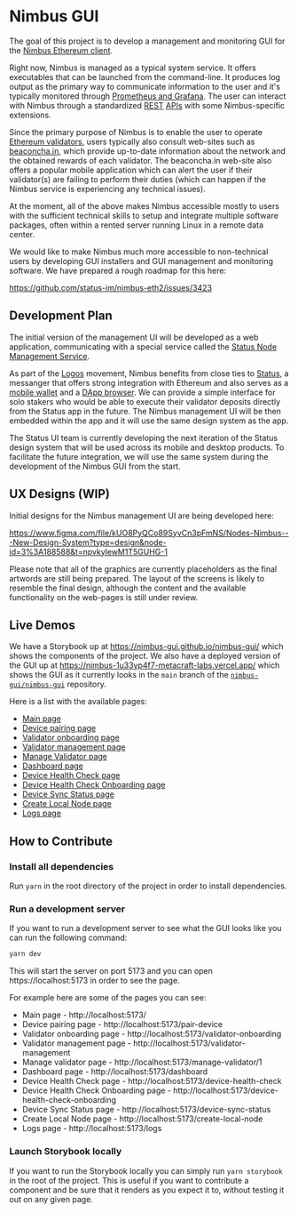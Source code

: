 # Nimbus GUI

The goal of this project is to develop a management and monitoring GUI for the [Nimbus Ethereum client](https://nimbus.team).

Right now, Nimbus is managed as a typical system service. It offers executables that can be launched from the command-line. It produces log output as the primary way to communicate information to the user and it's typically monitored through [Prometheus and Grafana](https://nimbus.guide/metrics-pretty-pictures.html). The user can interact with Nimbus through a standardized [REST](https://ethereum.github.io/beacon-APIs/) [APIs](https://ethereum.github.io/keymanager-APIs/) with some Nimbus-specific extensions.

Since the primary purpose of Nimbus is to enable the user to operate [Ethereum validators](https://ethereum.org/en/staking/), users typically also consult web-sites such as [beaconcha.in](https://beaconcha.in/), which provide up-to-date information about the network and the obtained rewards of each validator. The beaconcha.in web-site also offers a popular mobile application which can alert the user if their validator(s) are failing to perform their duties (which can happen if the Nimbus service is experiencing any technical issues).

At the moment, all of the above makes Nimbus accessible mostly to users with the sufficient technical skills to setup and integrate multiple software packages, often within a rented server running Linux in a remote data center.

We would like to make Nimbus much more accessible to non-technical users by developing GUI installers and GUI management and monitoring software. We have prepared a rough roadmap for this here:

https://github.com/status-im/nimbus-eth2/issues/3423

## Development Plan

The initial version of the management UI will be developed as a web application, communicating with a special service called the [Status Node Management Service](https://github.com/status-im/status-node-manager).

As part of the [Logos](https://logos.co/) movement, Nimbus benefits from close ties to [Status](https://status.im/), a messanger that offers strong integration with Ethereum and also serves as a [mobile wallet](https://status.im/secure-wallet/) and a [DApp browser](https://zerion.io/blog/what-is-dapp-browser/). We can provide a simple interface for solo stakers who would be able to execute their validator deposits directly from the Status app in the future. The Nimbus management UI will be then embedded within the app and it will use the same design system as the app.

The Status UI team is currently developing the next iteration of the Status design system that will be used across its mobile and desktop products. To facilitate the future integration, we will use the same system during the development of the Nimbus GUI from the start.

## UX Designs (WIP)

Initial designs for the Nimbus management UI are being developed here:

https://www.figma.com/file/kUO8PyQCo89SyvCn3pFmNS/Nodes-Nimbus---New-Design-System?type=design&node-id=3%3A188588&t=npvkylewM1T5GUHG-1

Please note that all of the graphics are currently placeholders as the final artwords are still being prepared. The layout of the screens is likely to resemble the final design, although the content and the available functionality on the web-pages is still under review.

## Live Demos

We have a Storybook up at https://nimbus-gui.github.io/nimbus-gui/ which shows
the components of the project. We also have a deployed version of the GUI up at
https://nimbus-1u33yp4f7-metacraft-labs.vercel.app/ which shows the GUI as it currently looks in the
`main` branch of the
[`nimbus-gui/nimbus-gui`](https://github.com/nimbus-gui/nimbus-gui) repository.

Here is a list with the available pages:

- [Main page](https://nimbus-1u33yp4f7-metacraft-labs.vercel.app/)
- [Device pairing page](https://nimbus-1u33yp4f7-metacraft-labs.vercel.app/pair-device)
- [Validator onboarding page](https://nimbus-1u33yp4f7-metacraft-labs.vercel.app/validator-onboarding)
- [Validator management page](https://nimbus-1u33yp4f7-metacraft-labs.vercel.app/validator-management)
- [Manage Validator page](https://nimbus-1u33yp4f7-metacraft-labs.vercel.app/manage-validator/1)
- [Dashboard page](https://nimbus-1u33yp4f7-metacraft-labs.vercel.app/dashboard)
- [Device Health Check page](https://nimbus-1u33yp4f7-metacraft-labs.vercel.app/device-health-check)
- [Device Health Check Onboarding page](https://nimbus-1u33yp4f7-metacraft-labs.vercel.app/device-health-check-onboarding)
- [Device Sync Status page](https://nimbus-1u33yp4f7-metacraft-labs.vercel.app/device-sync-status)
- [Create Local Node page](https://nimbus-1u33yp4f7-metacraft-labs.vercel.app/create-local-node)
- [Logs page](https://nimbus-1u33yp4f7-metacraft-labs.vercel.app/logs)

## How to Contribute

### Install all dependencies

Run `yarn` in the root directory of the project in order to install dependencies.

### Run a development server

If you want to run a development server to see what the GUI looks like you can
run the following command:

```bash
yarn dev
```

This will start the server on port 5173 and you can open https://localhost:5173
in order to see the page.

For example here are some of the pages you can see:

- Main page - http://localhost:5173/
- Device pairing page - http://localhost:5173/pair-device
- Validator onboarding page - http://localhost:5173/validator-onboarding
- Validator management page - http://localhost:5173/validator-management
- Manage validator page - http://localhost:5173/manage-validator/1
- Dashboard page - http://localhost:5173/dashboard
- Device Health Check page - http://localhost:5173/device-health-check
- Device Health Check Onboarding page - http://localhost:5173/device-health-check-onboarding
- Device Sync Status page - http://localhost:5173/device-sync-status
- Create Local Node page - http://localhost:5173/create-local-node
- Logs page - http://localhost:5173/logs

### Launch Storybook locally

If you want to run the Storybook locally you can simply run `yarn storybook` in
the root of the project. This is useful if you want to contribute a component
and be sure that it renders as you expect it to, without testing it out on any
given page.
